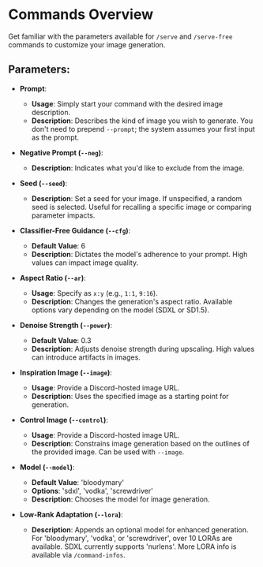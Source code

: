 # Commands Overview

Get familiar with the parameters available for `/serve` and `/serve-free` commands to customize your image generation.

## Parameters:

- **Prompt**:
    - **Usage**: Simply start your command with the desired image description.
    - **Description**: Describes the kind of image you wish to generate. You don't need to prepend `--prompt`; the system assumes your first input as the prompt.

- **Negative Prompt (`--neg`)**:
    - **Description**: Indicates what you'd like to exclude from the image.

- **Seed (`--seed`)**:
    - **Description**: Set a seed for your image. If unspecified, a random seed is selected. Useful for recalling a specific image or comparing parameter impacts.

- **Classifier-Free Guidance (`--cfg`)**:
    - **Default Value**: 6
    - **Description**: Dictates the model's adherence to your prompt. High values can impact image quality.

- **Aspect Ratio (`--ar`)**:
    - **Usage**: Specify as `x:y` (e.g., `1:1`, `9:16`).
    - **Description**: Changes the generation's aspect ratio. Available options vary depending on the model (SDXL or SD1.5).

- **Denoise Strength (`--power`)**:
    - **Default Value**: 0.3
    - **Description**: Adjusts denoise strength during upscaling. High values can introduce artifacts in images.

- **Inspiration Image (`--image`)**:
    - **Usage**: Provide a Discord-hosted image URL.
    - **Description**: Uses the specified image as a starting point for generation.

- **Control Image (`--control`)**:
    - **Usage**: Provide a Discord-hosted image URL.
    - **Description**: Constrains image generation based on the outlines of the provided image. Can be used with `--image`.

- **Model (`--model`)**:
    - **Default Value**: 'bloodymary'
    - **Options**: 'sdxl', 'vodka', 'screwdriver'
    - **Description**: Chooses the model for image generation.

- **Low-Rank Adaptation (`--lora`)**:
    - **Description**: Appends an optional model for enhanced generation. For 'bloodymary', 'vodka', or 'screwdriver', over 10 LORAs are available. SDXL currently supports 'nurlens'. More LORA info is available via `/command-infos`.
